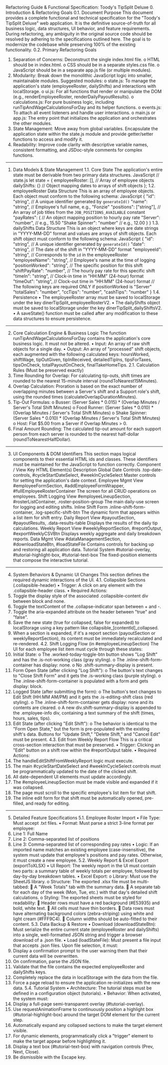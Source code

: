 Refactoring Guide & Functional Specification: Toody's TipSplit Deluxe
0. Introduction & Refactoring Goals
0.1. Document Purpose
This document provides a complete functional and technical specification for the "Toody's TipSplit Deluxe" web application. It is the definitive source-of-truth for all business logic, data structures, UI behavior, and feature requirements. During refactoring, any ambiguity in the original source code should be resolved by adhering to the specifications outlined here. The goal is to modernize the codebase while preserving 100% of the existing functionality.
0.2. Primary Refactoring Goals
1.	Separation of Concerns: Deconstruct the single index.html file. 
o	HTML should be in index.html.
o	CSS should be in a separate styles.css file.
o	JavaScript should be in a separate app.js file (or multiple modules).
2.	Modularity: Break down the monolithic JavaScript logic into smaller, maintainable modules. Suggested modules: 
o	state.js: To manage the application's state (employeeRoster, dailyShifts) and interactions with localStorage.
o	ui.js: For all functions that render or manipulate the DOM (e.g., renderEmployeeRoster, renderDailyPayoutResults).
o	calculations.js: For pure business logic, including runTipAndWageCalculationsForDay and its helper functions.
o	events.js: To attach all event listeners and handle user interactions.
o	main.js or app.js: The entry point that initializes the application and orchestrates the other modules.
3.	State Management: Move away from global variables. Encapsulate the application state within the state.js module and provide getter/setter functions to access and modify it.
4.	Readability: Improve code clarity with descriptive variable names, consistent formatting, and JSDoc-style comments for complex functions.
________________________________________
1. Data Models & State Management
1.1. Core State
The application's entire state must be derivable from two primary data structures.
JavaScript
// state.js
let state = {
    employeeRoster: [], // Array of employee objects
    dailyShifts: {}     // Object mapping dates to arrays of shift objects
};
1.2. employeeRoster Data Structure
This is an array of employee objects. Each object must conform to the following schema:
JavaScript
{
  "id": "string", // A unique identifier generated by `generateId()`
  "name": "string", // Employee's full name, e.g., "Fonzie"
  "positions": ["string"], // An array of job titles from the `JOB_POSITIONS_AVAILABLE` constant
  "payRates": { // An object mapping position to hourly pay rate
    "Server": "number", // e.g., 15.50
    "Shake Spinner": "number" // e.g., 12.00
  }
}
1.3. dailyShifts Data Structure
This is an object where keys are date strings in "YYYY-MM-DD" format and values are arrays of shift objects. Each shift object must conform to the following schema:
JavaScript
{
  "id": "string", // A unique identifier generated by `generateId()`
  "date": "string", // The date of the shift in "YYYY-MM-DD" format
  "employeeId": "string", // Corresponds to the `id` in the employeeRoster
  "employeeName": "string", // Employee's name at the time of logging
  "positionWorked": "string", // The specific position for this shift
  "shiftPayRate": "number", // The hourly pay rate for this specific shift
  "timeIn": "string", // Clock-in time in "HH:MM" (24-hour) format
  "timeOut": "string", // Clock-out time in "HH:MM" (24-hour) format
  // The following keys are required ONLY if positionWorked is "Server"
  "totalSales": "number",
  "ccTips": "number",
  "cashTips": "number"
}
1.4. Persistence
•	The employeeRoster array must be saved to localStorage under the key dinerTipSplit_employeeRosterV2.
•	The dailyShifts object must be saved to localStorage under the key dinerTipSplit_dailyShiftsV2.
•	A saveState() function must be called after any modification to these data structures to ensure persistence.
________________________________________
2. Core Calculation Engine & Business Logic
The function runTipAndWageCalculationsForDay contains the application's core business logic. It must not be altered.
•	Input: An array of raw shift objects for a single day.
•	Output: An array of "processed" shift objects, each augmented with the following calculated keys: hoursWorked, shiftWage, tipOutGiven, tipInReceived, detailedTipIns, tipsForTaxes, tipsOnCheck, totalPayoutOnCheck, finalTakeHomeTips.
2.1. Calculation Rules (Must be preserved exactly)
1.	Time Rounding for Overlap: For calculating tip-outs, shift times are rounded to the nearest 15-minute interval (roundToNearest15Minutes).
2.	Overlap Calculation: Proration is based on the exact number of overlapping minutes between a Server's shift and a Support role's shift, using the rounded times (calculateOverlapDurationMinutes).
3.	Tip-Out Formulas: 
o	Busser: (Server Sales * 0.015) * (Overlap Minutes / Server's Total Shift Minutes)
o	Food Runner: (Server Sales * 0.010) * (Overlap Minutes / Server's Total Shift Minutes)
o	Shake Spinner: (Server Sales * 0.010) * (Overlap Minutes / Server's Total Shift Minutes)
o	Host: Flat $5.00 from a Server if Overlap Minutes > 0.
4.	Final Amount Rounding: The calculated tip-out amount for each support person from each server is rounded to the nearest half-dollar (roundToNearestHalfDollar).
________________________________________
3. UI Components & DOM Identifiers
This section maps logical components to their essential HTML ids and classes. These identifiers must be maintained for the JavaScript to function correctly.
Component / View	Key HTML Element(s)	Description
Global Date Controls	.top-date-controls, #cycleStartDateSelect, #weekInCycleSelect	Master controls for setting the application's date context.
Employee Mgmt View	#employeeFormSection, #addEmployeeFormWrapper, #fullEmployeeRosterContainer	The screen for all CRUD operations on employees.
Shift Logging View	#employeeLineupSection, #rosterListContainer, .roster-position-group	The main daily-use screen for logging and editing shifts.
Inline Shift Form	.inline-shift-form-container, .log-specific-shift-btn	The dynamic form that appears within a list item for shift entry.
Daily Report View	#payoutSection, #payoutResults, .data-results-table	Displays the results of the daily tip calculations.
Weekly Report View	#weeklyReportSection, #reportOutput, #exportWeeklyCSVBtn	Displays weekly aggregate and daily breakdown reports.
Data Mgmt View	#dataManagementSection, #downloadStateBtn, #loadStateFile	Contains controls for backing up and restoring all application data.
Tutorial System	#tutorial-overlay, #tutorial-highlight-box, #tutorial-text-box	The fixed-position elements that compose the interactive tutorial.
________________________________________
4. System Behaviors & Dynamic UI Changes
This section defines the required dynamic interactions of the UI.
4.1. Collapsible Sections (.collapsible-header)
•	Trigger: A click on any element with the .collapsible-header class.
•	Required Actions: 
1.	Toggle the display style of the associated .collapsible-content div between block and none.
2.	Toggle the textContent of the .collapse-indicator span between + and -.
3.	Toggle the aria-expanded attribute on the header between "true" and "false".
4.	Save the new state (true for collapsed, false for expanded) to localStorage using a key pattern like collapsible_[contentId]_collapsed.
5.	When a section is expanded, if it's a report section (payoutSection or weeklyReportSection), its content must be immediately recalculated and re-rendered.
4.2. Shift Logging Flow (in #employeeLineupSection)
The UI for each employee list item must cycle through these states:
1.	Initial State: 
o	The .worked-today-toggle-btn button shows "Log Shift" and has the .is-not-working class (gray styling).
o	The .inline-shift-form-container has display: none.
o	No .shift-summary-display is present.
2.	Form Open State (after clicking "Log Shift"): 
o	The button's text changes to "Close Shift Form" and it gets the .is-working class (purple styling).
o	The .inline-shift-form-container is populated with a form and gets display: block.
3.	Logged State (after submitting the form): 
o	The button's text changes to Edit Shift (HH:MM AM/PM) and it gets the .is-editing-shift class (red styling).
o	The .inline-shift-form-container gets display: none and its contents are cleared.
o	A new div.shift-summary-display is appended to the .employee-info div, containing a text summary of the shift (times, hours, sales, tips).
4.	Edit State (after clicking "Edit Shift"): 
o	The behavior is identical to the "Form Open State," but the form is pre-populated with the existing shift's data. Buttons for "Update Shift," "Delete Shift," and "Cancel Edit" must be present.
4.3. Edit from Weekly Report Flow
This is a critical cross-section interaction that must be preserved.
•	Trigger: Clicking an "Edit" button on a shift row within the #reportOutput table.
•	Required Actions: 
1.	The handleEditShiftFromWeeklyReport logic must execute.
2.	The main #cycleStartDateSelect and #weekInCycleSelect controls must be programmatically updated to the date of the clicked shift.
3.	All date-dependent UI elements must update accordingly.
4.	The #employeeLineupSection must be made visible and expanded if it was collapsed.
5.	The page must scroll to the specific employee's list item for that shift.
6.	The inline edit form for that shift must be automatically opened, pre-filled, and ready for editing.
________________________________________
5. Detailed Feature Specifications
5.1. Employee Roster Import
•	File Type: Must accept .txt files.
•	Format: Must parse a strict 3-line format per employee: 
1.	Line 1: Full Name
2.	Line 2: Comma-separated list of positions
3.	Line 3: Comma-separated list of corresponding pay rates
•	Logic: If an imported name matches an existing employee (case-insensitive), the system must update that employee's positions and pay rates. Otherwise, it must create a new employee.
5.2. Weekly Report & Excel Export (exportToXLSX)
•	UI Report: The weekly report in the UI must contain two parts: a summary table of weekly totals per employee, followed by day-by-day breakdown tables.
•	Excel Export: 
o	Library: Must use the SheetJS library.
o	Structure: The exported .xlsx file must be multi-tabbed: 
	A "Week Totals" tab with the summary data.
	A separate tab for each day of the week (Mon, Tue, etc.) with that day's detailed shift calculations.
o	Styling: The exported sheets must be styled for readability: 
	Header rows must have a red background (#E53935) and bold, white text.
	All cells must have thin borders.
	Data rows must have alternating background colors (zebra-striping) using white and light cream (#FFF9C4).
	Column widths should be auto-fitted to their content.
5.3. Data Backup & Restore
•	Download (downloadStateBtn): Must serialize the entire current state (employeeRoster and dailyShifts) into a single, well-formatted JSON string and trigger a browser download of a .json file.
•	Load (loadStateFile): Must present a file input that accepts .json files. Upon file selection, it must: 
1.	Display a confirmation prompt to the user warning them that their current data will be overwritten.
2.	On confirmation, parse the JSON file.
3.	Validate that the file contains the expected employeeRoster and dailyShifts keys.
4.	Completely replace the data in localStorage with the data from the file.
5.	Force a page reload to ensure the application re-initializes with the new data.
5.4. Tutorial System
•	Architecture: The tutorial steps must be defined in a configuration object (tutorials).
•	Behavior: When activated, the system must: 
1.	Display a full-page semi-transparent overlay (#tutorial-overlay).
2.	Use requestAnimationFrame to continuously position a highlight box (#tutorial-highlight-box) around the target DOM element for the current step.
3.	Automatically expand any collapsed sections to make the target element visible.
4.	For dynamic elements, programmatically click a "trigger" element to make the target appear before highlighting it.
5.	Display a text box (#tutorial-text-box) with navigation controls (Prev, Next, Close).
6.	Be dismissible with the Escape key.

